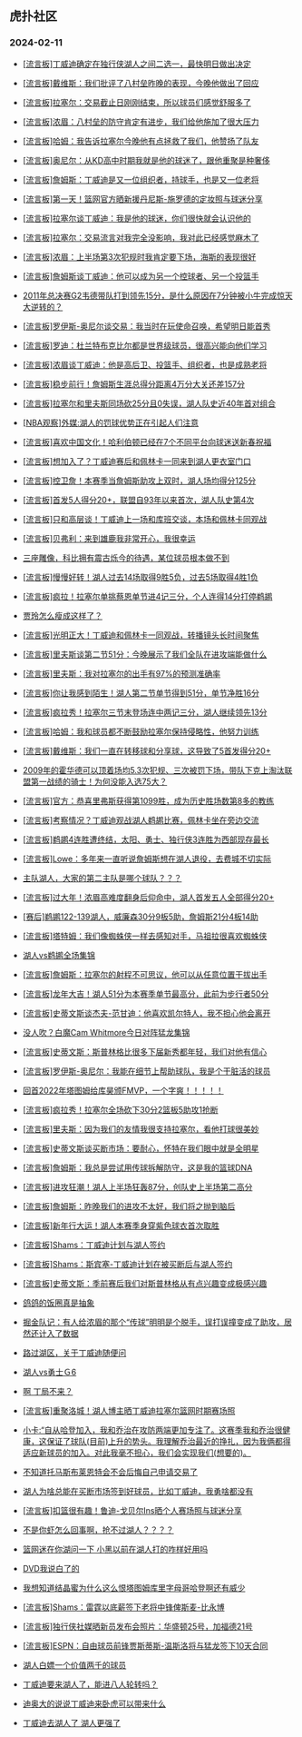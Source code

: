 ## 虎扑社区 
### 2024-02-11

+ [[流言板]丁威迪确定在独行侠湖人之间二选一，最快明日做出决定](https://bbs.hupu.com/624740825.html)

+ [[流言板]戴维斯：我们批评了八村垒昨晚的表现，今晚他做出了回应](https://bbs.hupu.com/624740096.html)

+ [[流言板]拉塞尔：交易截止日刚刚结束，所以球员们感觉舒服多了](https://bbs.hupu.com/624740866.html)

+ [[流言板]浓眉：八村垒的防守肯定有进步，我们给他施加了很大压力](https://bbs.hupu.com/624740936.html)

+ [[流言板]哈姆：我告诉拉塞尔今晚他有点拯救了我们，他赞扬了队友](https://bbs.hupu.com/624741318.html)

+ [[流言板]奥尼尔：从KD高中时期我就是他的球迷了，跟他重聚是种奢侈](https://bbs.hupu.com/624741664.html)

+ [[流言板]詹姆斯：丁威迪是又一位组织者，持球手，也是又一位老将](https://bbs.hupu.com/624737888.html)

+ [[流言板]第一天！篮网官方晒新援丹尼斯-施罗德的定妆照与球迷分享](https://bbs.hupu.com/624742238.html)

+ [[流言板]拉塞尔谈丁威迪：我是他的球迷，你们很快就会认识他的](https://bbs.hupu.com/624737700.html)

+ [[流言板]拉塞尔：交易流言对我完全没影响，我对此已经感觉麻木了](https://bbs.hupu.com/624738565.html)

+ [[流言板]浓眉：上半场第3次犯规时我肯定要下场，海斯的表现很好](https://bbs.hupu.com/624740703.html)

+ [[流言板]詹姆斯谈丁威迪：他可以成为另一个控球者、另一个投篮手](https://bbs.hupu.com/624737681.html)

+ [2011年总决赛G2韦德带队打到领先15分，是什么原因在7分钟被小牛完成惊天大逆转的？](https://bbs.hupu.com/624741109.html)

+ [[流言板]罗伊斯-奥尼尔谈交易：我当时在玩使命召唤，希望明日能首秀](https://bbs.hupu.com/624739443.html)

+ [[流言板]罗迪：杜兰特布克比尔都是世界级球员，很高兴能向他们学习](https://bbs.hupu.com/624741205.html)

+ [[流言板]浓眉谈丁威迪：他是高后卫、投篮手、组织者，也是成熟老将](https://bbs.hupu.com/624737463.html)

+ [[流言板]稳步前行！詹姆斯生涯总得分距离4万分大关还差157分](https://bbs.hupu.com/624737221.html)

+ [[流言板]拉塞尔和里夫斯同场砍25分且0失误，湖人队史近40年首对组合](https://bbs.hupu.com/624737547.html)

+ [[NBA观察]外媒:湖人的罚球优势正在引起人们注意](https://bbs.hupu.com/624738454.html)

+ [[流言板]喜欢中国文化！哈利伯顿已经在7个不同平台向球迷送新春祝福](https://bbs.hupu.com/624738282.html)

+ [[流言板]想加入了？丁威迪赛后和佩林卡一同来到湖人更衣室门口](https://bbs.hupu.com/624736813.html)

+ [[流言板]控卫詹！本赛季当詹姆斯助攻上双时，湖人场均得分125分](https://bbs.hupu.com/624738105.html)

+ [[流言板]首发5人得分20+，联盟自93年以来首次，湖人队史第4次](https://bbs.hupu.com/624736667.html)

+ [[流言板]只和高层谈！丁威迪上一场和库班交谈，本场和佩林卡同观战](https://bbs.hupu.com/624736453.html)

+ [[流言板]贝弗利：来到雄鹿我非常开心，我很幸运](https://bbs.hupu.com/624740344.html)

+ [三座雕像，科比拥有震古烁今的待遇，某位球员根本做不到](https://bbs.hupu.com/624738482.html)

+ [[流言板]慢慢好转！湖人过去14场取得9胜5负，过去5场取得4胜1负](https://bbs.hupu.com/624737190.html)

+ [[流言板]疯拉！拉塞尔单挑蔡恩单节进4记三分，个人连得14分打停鹈鹕](https://bbs.hupu.com/624734944.html)

+ [贾玲怎么瘦成这样了？](https://bbs.hupu.com/624738147.html)

+ [[流言板]光明正大！丁威迪和佩林卡一同观战，转播镜头长时间聚焦](https://bbs.hupu.com/624735271.html)

+ [[流言板]里夫斯谈第二节51分：今晚展示了我们全队在进攻端能做什么](https://bbs.hupu.com/624739317.html)

+ [[流言板]里夫斯：我对拉塞尔的出手有97%的预测准确率](https://bbs.hupu.com/624739017.html)

+ [[流言板]你让我感到陌生！湖人第二节单节得到51分，单节净胜16分](https://bbs.hupu.com/624735404.html)

+ [[流言板]疯拉秀！拉塞尔三节末登场连中两记三分，湖人继续领先13分](https://bbs.hupu.com/624736061.html)

+ [[流言板]哈姆：我和球员都不断鼓励拉塞尔保持侵略性，他努力训练](https://bbs.hupu.com/624741545.html)

+ [[流言板]戴维斯：我们一直在转移球和分享球，这导致了5首发得分20+](https://bbs.hupu.com/624740023.html)

+ [2009年的霍华德可以顶着场均5.3次犯规、三次被罚下场，带队下克上淘汰联盟第一战绩的骑士！为何没能入选75大？](https://bbs.hupu.com/624741061.html)

+ [[流言板]官方：恭喜里弗斯获得第1099胜，成为历史胜场数第8多的教练](https://bbs.hupu.com/624734433.html)

+ [[流言板]考察情况？丁威迪观战湖人鹈鹕比赛，佩林卡坐在旁边交流](https://bbs.hupu.com/624735093.html)

+ [[流言板]鹈鹕4连胜遭终结，太阳、勇士、独行侠3连胜为西部现存最长](https://bbs.hupu.com/624737044.html)

+ [[流言板]Lowe：多年来一直听说詹姆斯想在湖人退役，去费城不切实际](https://bbs.hupu.com/624738207.html)

+ [主队湖人，大家的第二主队是哪个球队？？？](https://bbs.hupu.com/624741758.html)

+ [[流言板]过大年！浓眉高难度翻身后仰命中，湖人首发五人全部得分20+](https://bbs.hupu.com/624736362.html)

+ [[赛后]鹈鹕122-139湖人，威廉森30分9板5助，詹姆斯21分4板14助](https://bbs.hupu.com/624736575.html)

+ [[流言板]塔特姆：我们像蜘蛛侠一样去感知对手，马祖拉很喜欢蜘蛛侠](https://bbs.hupu.com/624740907.html)

+ [湖人vs鹈鹕全场集锦](https://bbs.hupu.com/624741222.html)

+ [[流言板]詹姆斯：拉塞尔的射程不可思议，他可以从任意位置干拔出手](https://bbs.hupu.com/624738317.html)

+ [[流言板]龙年大吉！湖人51分为本赛季单节最高分，此前为步行者50分](https://bbs.hupu.com/624735696.html)

+ [[流言板]史蒂文斯谈杰夫-范甘迪：他喜欢凯尔特人，我不担心他会离开](https://bbs.hupu.com/624741720.html)

+ [没人吹？白魔Cam Whitmore今日对阵猛龙集锦](https://bbs.hupu.com/624740077.html)

+ [[流言板]史蒂文斯：斯普林格比很多下届新秀都年轻，我们对他有信心](https://bbs.hupu.com/624741124.html)

+ [[流言板]罗伊斯-奥尼尔：我能在细节上帮助球队，我是个干脏活的球员](https://bbs.hupu.com/624738615.html)

+ [回首2022年塔图姆给库昊颁FMVP，一个字爽！！！！！](https://bbs.hupu.com/624738152.html)

+ [[流言板]疯拉秀！拉塞尔全场砍下30分2篮板5助攻1抢断](https://bbs.hupu.com/624736592.html)

+ [[流言板]里夫斯：因为我们的友情我很支持拉塞尔，看他打球很美妙](https://bbs.hupu.com/624739857.html)

+ [[流言板]史蒂文斯谈买断市场：要耐心，怀特在我们眼中就是全明星](https://bbs.hupu.com/624741431.html)

+ [[流言板]詹姆斯：我总是尝试用传球拆解防守，这是我的篮球DNA](https://bbs.hupu.com/624737987.html)

+ [[流言板]进攻狂潮！湖人上半场狂轰87分，创队史上半场第二高分](https://bbs.hupu.com/624735508.html)

+ [[流言板]詹姆斯：昨晚我们的进攻不太好，我们将之抛到脑后](https://bbs.hupu.com/624737836.html)

+ [[流言板]新年行大运！湖人本赛季身穿紫色球衣首次取胜](https://bbs.hupu.com/624736763.html)

+ [[流言板]Shams：丁威迪计划与湖人签约](https://bbs.hupu.com/624742859.html)

+ [[流言板]Shams：斯宾塞-丁威迪计划在被买断后与湖人签约](https://bbs.hupu.com/624742855.html)

+ [[流言板]史蒂文斯：季前赛后我们对斯普林格从有点兴趣变成极感兴趣](https://bbs.hupu.com/624742232.html)

+ [鸽鸽的饭圈真是抽象](https://bbs.hupu.com/624742557.html)

+ [掘金队记：有人给浓眉的那个“传球”明明是个脱手，误打误撞变成了助攻，居然还计入了数据](https://bbs.hupu.com/624737856.html)

+ [路过湖区，关于丁威迪随便问](https://bbs.hupu.com/624742933.html)

+ [湖人vs勇士Ｇ6](https://bbs.hupu.com/624739568.html)

+ [啊 丁局不来？](https://bbs.hupu.com/624742869.html)

+ [[流言板]重聚洛城！湖人博主晒丁威迪拉塞尔篮网时期赛场照](https://bbs.hupu.com/624743446.html)

+ [小卡:“自从哈登加入，我和乔治在攻防两端更加专注了。这赛季我和乔治很健康，这保证了球队(目前)上升的势头。我理解乔治最近的挣扎，因为我俩都得适应新球员的加入。对此我毫不担心，我们会实现我们(想要的)。](https://bbs.hupu.com/624742146.html)

+ [不知道托马斯布莱恩特会不会后悔自己申请交易了](https://bbs.hupu.com/624741998.html)

+ [湖人为啥总能在买断市场签到好球员，比如丁威迪，我勇啥都没有](https://bbs.hupu.com/624742900.html)

+ [[流言板]扣篮很有趣！鲁迪-戈贝尔Ins晒个人赛场照与球迷分享](https://bbs.hupu.com/624742185.html)

+ [不是你虾怎么回事啊，抢不过湖人？？？？](https://bbs.hupu.com/624743157.html)

+ [篮网迷在你湖问一下 小黑以前在湖人打的咋样好用吗](https://bbs.hupu.com/624743556.html)

+ [DVD我说白了的](https://bbs.hupu.com/624743285.html)

+ [我想知道结晶蜜为什么这么恨塔图姆库里字母哥哈登啊还有威少](https://bbs.hupu.com/624742401.html)

+ [[流言板]Shams：雷霆以底薪签下老将中锋俾斯麦-比永博](https://bbs.hupu.com/624744239.html)

+ [[流言板]独行侠社媒晒新员发布会照片：华盛顿25号，加福德21号](https://bbs.hupu.com/624743990.html)

+ [[流言板]ESPN：自由球员前锋贾斯蒂斯-温斯洛将与猛龙签下10天合同](https://bbs.hupu.com/624744206.html)

+ [湖人白嫖一个价值两千的球员](https://bbs.hupu.com/624743001.html)

+ [丁威迪要来湖人了，能进八人轮转吗？](https://bbs.hupu.com/624742951.html)

+ [迪奥大的说说丁威迪来卧虎可以带来什么](https://bbs.hupu.com/624743087.html)

+ [丁威迪去湖人了 湖人更强了](https://bbs.hupu.com/624742874.html)

